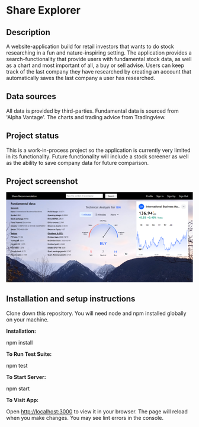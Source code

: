 # Share Explorer

## Description

A website-application build for retail investors that wants to do stock researching in a fun and nature-inspiring 
setting. The application provides a search-functionality that provide users with fundamental stock data, as well 
as a chart and most important of all, a buy or sell advise. Users can keep track of the last company they have researched
by creating an account that automatically saves the last company a user has researched.

## Data sources

All data is provided by third-parties. Fundamental data is sourced from 'Alpha Vantage'. The charts and trading advice from
Tradingview.

## Project status

This is a work-in-process project so the application is currently very limited in its functionality. Future functionality 
will include a stock screener as well as the ability to save company data for future comparison.

## Project screenshot

![SearchPage page](src/assets/Screenshot.png)

## Installation and setup instructions

Clone down this repository. You will need node and npm installed globally on your machine.

**Installation:**

npm install

**To Run Test Suite:**

npm test

**To Start Server:**

npm start

**To Visit App:**

Open [http://localhost:3000](http://localhost:3000) to view it in your browser.
The page will reload when you make changes. You may see lint errors in the console.

